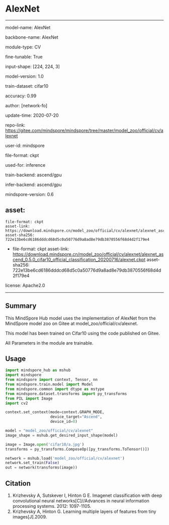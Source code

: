 # AlexNet

---

model-name: AlexNet

backbone-name: AlexNet

module-type: CV

fine-tunable: True

input-shape: [224, 224, 3]

model-version: 1.0

train-dataset: cifar10

accuracy: 0.99



author: [network-fo]

update-time: 2020-07-20

repo-link: https://gitee.com/mindspore/mindspore/tree/master/model_zoo/official/cv/alexnet

user-id: mindspore



file-format: ckpt

used-for: inference

train-backend: ascend/gpu

infer-backend: ascend/gpu

mindspore-version: 0.6

asset:
  -
    file-format: ckpt
    asset-link: https://download.mindspore.cn/model_zoo/official/cv/alexnet/alexnet_ascend_0.5.0_cifar10_official_classification_20200716/alexnet.ckpt
    asset-sha256: 722e13be6cd6186dddcd68d5c0a50776d9a8ad8e79db3870556f68d4d2f179e4
  -
    file-format: ckpt
    asset-link: https://download.mindspore.cn/model_zoo/official/cv/alexnet/alexnet_ascend_0.5.0_cifar10_official_classification_20200716/alexnet.ckpt
    asset-sha256: 722e13be6cd6186dddcd68d5c0a50776d9a8ad8e79db3870556f68d4d2f179e4

license: Apache2.0

---

## Summary

This MindSpore Hub model uses the implementation of AlexNet from the MindSpore model zoo on Gitee at model_zoo/official/cv/alexnet.

This model has been trained on Cifar10 using the code published on Gitee.

All Parameters in the module are trainable.

## Usage

```python
import mindspore_hub as mshub
import mindspore
from mindspore import context, Tensor, nn
from mindspore.train.model import Model
from mindspore.common import dtype as mstype
from mindspore.dataset.transforms import py_transforms
from PIL import Image
import cv2

context.set_context(mode=context.GRAPH_MODE,
                    device_target="Ascend",
                    device_id=0)

model = "model_zoo/official/cv/alexnet"
image_shape = mshub.get_desired_input_shape(model)

image = Image.open('cifar10/a.jpg')
transforms = py_transforms.ComposeOp([py_transforms.ToTensor()])

network = mshub.load('model_zoo/official/cv/alexnet')
network.set_train(False)
out = network(transforms(image))
```

## Citation

1. Krizhevsky A, Sutskever I, Hinton G E. Imagenet classification with deep convolutional neural networks[C]//Advances in neural information processing systems. 2012: 1097-1105.
2. Krizhevsky A, Hinton G. Learning multiple layers of features from tiny images[J].2009.